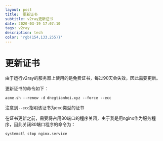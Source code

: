 ```yaml
---
layout: post
title:  更新证书
subtitle: v2ray更新证书
date: 2020-03-19 17:07:10
tags: v2ray
description: tech
color: 'rgb(154,133,255)}'
---
```


# 更新证书

由于运行v2ray的服务器上使用的是免费证书，每过90天会失效，因此需要更新。

更新证书的命令如下：

```shell
acme.sh --renew -d dnegtianhei.xyz --force --ecc
```

注意到`--ecc`指明该证书为ecc类型的证书

在证书更新之前，需要将占用80端口的程序关闭，由于我是用nginx作为服务程序，因此关闭80端口程序的命令为：

```shell
systemctl stop nginx.service
```